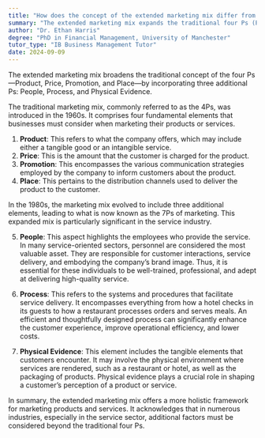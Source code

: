 ```yaml
---
title: "How does the concept of the extended marketing mix differ from the traditional four Ps?"
summary: "The extended marketing mix expands the traditional four Ps (Product, Price, Promotion, Place) to include three additional Ps: People, Process, and Physical Evidence."
author: "Dr. Ethan Harris"
degree: "PhD in Financial Management, University of Manchester"
tutor_type: "IB Business Management Tutor"
date: 2024-09-09
---
```


The extended marketing mix broadens the traditional concept of the four Ps—Product, Price, Promotion, and Place—by incorporating three additional Ps: People, Process, and Physical Evidence.

The traditional marketing mix, commonly referred to as the 4Ps, was introduced in the 1960s. It comprises four fundamental elements that businesses must consider when marketing their products or services. 

1. **Product**: This refers to what the company offers, which may include either a tangible good or an intangible service. 
2. **Price**: This is the amount that the customer is charged for the product.
3. **Promotion**: This encompasses the various communication strategies employed by the company to inform customers about the product.
4. **Place**: This pertains to the distribution channels used to deliver the product to the customer.

In the 1980s, the marketing mix evolved to include three additional elements, leading to what is now known as the 7Ps of marketing. This expanded mix is particularly significant in the service industry.

5. **People**: This aspect highlights the employees who provide the service. In many service-oriented sectors, personnel are considered the most valuable asset. They are responsible for customer interactions, service delivery, and embodying the company’s brand image. Thus, it is essential for these individuals to be well-trained, professional, and adept at delivering high-quality service.

6. **Process**: This refers to the systems and procedures that facilitate service delivery. It encompasses everything from how a hotel checks in its guests to how a restaurant processes orders and serves meals. An efficient and thoughtfully designed process can significantly enhance the customer experience, improve operational efficiency, and lower costs.

7. **Physical Evidence**: This element includes the tangible elements that customers encounter. It may involve the physical environment where services are rendered, such as a restaurant or hotel, as well as the packaging of products. Physical evidence plays a crucial role in shaping a customer’s perception of a product or service.

In summary, the extended marketing mix offers a more holistic framework for marketing products and services. It acknowledges that in numerous industries, especially in the service sector, additional factors must be considered beyond the traditional four Ps.
    